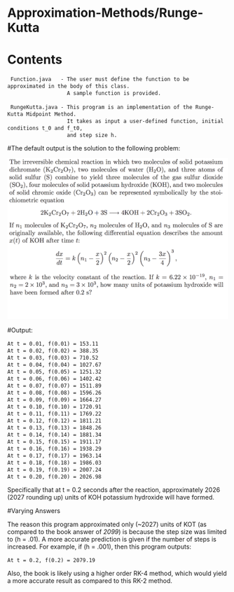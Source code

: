 # Approximation-Methods/Runge-Kutta
# Contents

     Function.java   - The user must define the function to be approximated in the body of this class.
                       A sample function is provided.

     RungeKutta.java - This program is an implementation of the Runge-Kutta Midpoint Method. 
                       It takes as input a user-defined function, initial conditions t_0 and f_t0,
                       and step size h.

#The default output is the solution to the following problem:

  ![alt tag](https://github.com/sgtb3/Approximation-Methods/blob/master/Runge-Kutta/Question_15_Ch_5.3_Numerical%20Methods_J_Faires.png)

#Output:

    At t = 0.01, f(0.01) = 153.11
    At t = 0.02, f(0.02) = 388.35
    At t = 0.03, f(0.03) = 710.52
    At t = 0.04, f(0.04) = 1027.67
    At t = 0.05, f(0.05) = 1251.32
    At t = 0.06, f(0.06) = 1402.42
    At t = 0.07, f(0.07) = 1511.89
    At t = 0.08, f(0.08) = 1596.26
    At t = 0.09, f(0.09) = 1664.27
    At t = 0.10, f(0.10) = 1720.91
    At t = 0.11, f(0.11) = 1769.22
    At t = 0.12, f(0.12) = 1811.21
    At t = 0.13, f(0.13) = 1848.26
    At t = 0.14, f(0.14) = 1881.34
    At t = 0.15, f(0.15) = 1911.17
    At t = 0.16, f(0.16) = 1938.29
    At t = 0.17, f(0.17) = 1963.14
    At t = 0.18, f(0.18) = 1986.03
    At t = 0.19, f(0.19) = 2007.24
    At t = 0.20, f(0.20) = 2026.98
    
Specifically that at t = 0.2 seconds after the reaction, approximately 2026 (2027 rounding up)
units of KOH potassium hydroxide will have formed.

#Varying Answers

  The reason this program approximated only (~2027) units of KOT (as compared to the book answer of *2099*) is because
  the step size was limited to (h = .01). A more accurate prediction is given if the number of steps is increased.
  For example, if (h = .001), then this program outputs:
  
    At t = 0.2, f(0.2) = 2079.19

  Also, the book is likely using a higher order RK-4 method, which would yield a more accurate result as compared to 
  this RK-2 method.
